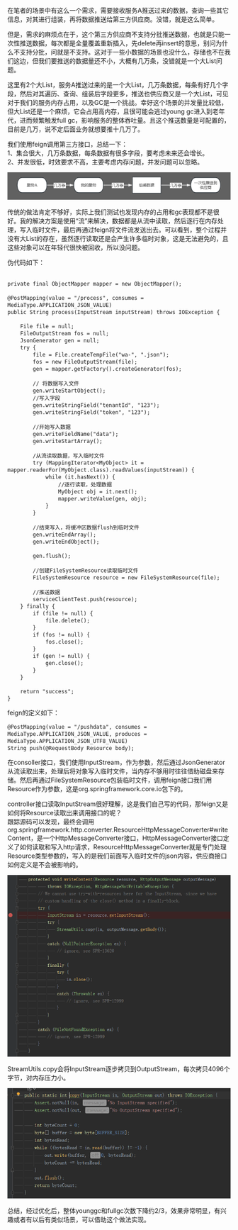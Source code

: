 在笔者的场景中有这么一个需求，需要接收服务A推送过来的数据，查询一些其它信息，对其进行组装，再将数据推送给第三方供应商。没错，就是这么简单。     

但是，需求的麻烦点在于，这个第三方供应商不支持分批推送数据，也就是只能一次性推送数据，每次都是全量覆盖重新插入，先delete再insert的意思，别问为什么不支持分批，问就是不支持。这对于一些小数据的场景也没什么，存储也不在我们这边，但我们要推送的数据量还不小，大概有几万条，没错就是一个大List问题。      

这里有2个大List，服务A推送过来的是一个大List，几万条数据，每条有好几个字段，然后对其遍历、查询、组装后字段更多，推送也供应商又是一个大List，可见对于我们的服务内存占用，以及GC是一个挑战。幸好这个场景的并发量比较低，但大List还是一个麻烦，它会占用高内存，且很可能会逃过young gc进入到老年代，进而频繁触发full gc，影响服务的整体吞吐量。且这个推送数量是可配置的，目前是几万，说不定后面业务就想要推十几万了。      

我们使用feign调用第三方接口，总结一下：   
1、集合很大，几万条数据，每条数据有很多字段，要考虑未来还会增长。   
2、并发很低，时效要求不高，主要考虑内存问题，并发问题可以忽略。   

![image](https://github.com/jmilktea/jtea/blob/master/spring%20cloud/feign/images/feign-big-list-01.png)   

传统的做法肯定不够好，实际上我们测试也发现内存的占用和gc表现都不是很好。我的解决方案是使用“流”来解决，数据都是从流中读取，然后逐行在内存处理，写入临时文件，最后再通过feign将文件流发送出去。可以看到，整个过程并没有大List的存在，虽然逐行读取还是会产生许多临时对象，这是无法避免的，且这些对象可以在年轻代很快被回收，所以没问题。     

伪代码如下：   

```

private final ObjectMapper mapper = new ObjectMapper();

@PostMapping(value = "/process", consumes = MediaType.APPLICATION_JSON_VALUE)
public String process(InputStream inputStream) throws IOException {

	File file = null;
	FileOutputStream fos = null;
	JsonGenerator gen = null;
	try {
		file = File.createTempFile("wa-", ".json");
		fos = new FileOutputStream(file);
		gen = mapper.getFactory().createGenerator(fos);

		// 将数据写入文件
		gen.writeStartObject();
		//写入字段
		gen.writeStringField("tenantId", "123");
		gen.writeStringField("token", "123");

		//开始写入数据
		gen.writeFieldName("data");
		gen.writeStartArray();

		/从流读取数据，写入临时文件
		try (MappingIterator<MyObject> it = mapper.readerFor(MyObject.class).readValues(inputStream)) {
			while (it.hasNext()) {
                //逐行读取，处理数据    
				MyObject obj = it.next();
				mapper.writeValue(gen, obj);
			}
		}

		//结束写入，将缓冲区数据flush到临时文件
		gen.writeEndArray();
		gen.writeEndObject();

		gen.flush();

		//创建FileSystemResource读取临时文件
		FileSystemResource resource = new FileSystemResource(file);

		//推送数据
		serviceClientTest.push(resource);
	} finally {
		if (file != null) {
			file.delete();
		}
		if (fos != null) {
			fos.close();
		}
		if (gen != null) {
			gen.close();
		}
	}

	return "success";
}
```

feign的定义如下：
```
@PostMapping(value = "/pushdata", consumes = MediaType.APPLICATION_JSON_VALUE, produces = MediaType.APPLICATION_JSON_UTF8_VALUE)
String push(@RequestBody Resource body);
```

在consoller接口，我们使用InputStream，作为参数，然后通过JsonGenerator从流读取出来，处理后将对象写入临时文件，当内存不够用时往往借助磁盘来存储。然后再通过FileSystemResource包装临时文件，调用feign接口我们用Resource作为参数，这是org.springframework.core.io包下的。       

controller接口读取InputStream很好理解，这是我们自己写的代码，那feign又是如何将Resource读取出来调用接口的呢？    
跟踪源码可以发现，最终会调用org.springframework.http.converter.ResourceHttpMessageConverter#writeContent，是一个HttpMessageConverter接口，HttpMessageConverter接口定义了如何读取和写入http请求，ResourceHttpMessageConverter就是专门处理Resource类型参数的，写入的是我们前面写入临时文件的json内容，供应商接口如何定义是不会被影响的。

![image](https://github.com/jmilktea/jtea/blob/master/spring%20cloud/feign/images/feign-big-list-02.png)    

StreamUtils.copy会将InputStream逐步拷贝到OutputStream，每次拷贝4096个字节，对内存压力小。   

![image](https://github.com/jmilktea/jtea/blob/master/spring%20cloud/feign/images/feign-big-list-03.png)    

总结，经过优化后，整体younggc和fullgc次数下降约2/3，效果非常明显，有兴趣或者有以后有类似场景，可以借助这个做法实现。    

